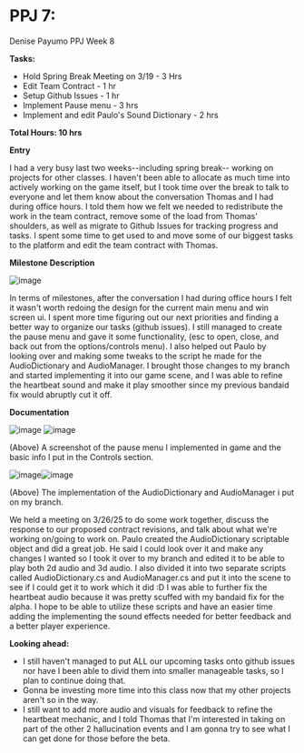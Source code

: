 # PPJ 7: 
Denise Payumo PPJ Week 8

**Tasks:**

- Hold Spring Break Meeting on 3/19 - 3 Hrs
- Edit Team Contract - 1 hr
- Setup Github Issues - 1 hr
- Implement Pause menu - 3 hrs
- Implement and edit Paulo's Sound Dictionary - 2 hrs

**Total Hours: 10 hrs**

**Entry** 

I had a very busy last two weeks--including spring break-- working on projects for other classes. I haven't been able to allocate as much time into actively working on the game itself, but I took time over the break to talk to everyone and let them know about the conversation Thomas and I had during office hours. I told them how we felt we needed to redistribute the work in the team contract, remove some of the load from Thomas' shoulders, as well as migrate to Github Issues for tracking progress and tasks. I spent some time to get used to and move some of our biggest tasks to the platform and edit the team contract with Thomas.


**Milestone Description**

![image](https://github.com/user-attachments/assets/d5105ba9-1a23-4f18-b3ba-d0294212ed34)


In terms of milestones, after the conversation I had during office hours I felt it wasn't worth redoing the design for the current main menu and win screen ui. I spent more time figuring out our next priorities and finding a better way to organize our tasks (github issues). I still managed to create the pause menu and gave it some functionality, (esc to open, close, and back out from the options/controls menu). I also helped out Paulo by looking over and making some tweaks to the script he made for the AudioDictionary and AudioManager. I brought those changes to my branch and started implementing it into our game scene, and I was able to refine the heartbeat sound and make it play smoother since my previous bandaid fix would abruptly cut it off.


**Documentation**


![image](https://github.com/user-attachments/assets/8a14a8e3-7d49-462a-b53c-679b1309b710)
![image](https://github.com/user-attachments/assets/b732aa18-159c-470e-8ed5-7a1015460cc5)


(Above) A screenshot of the pause menu I implemented in game and the basic info I put in the Controls section.

![image](https://github.com/user-attachments/assets/b10641dc-dd73-49f1-87a0-fd25dab4933c)![image](https://github.com/user-attachments/assets/fa7efcc7-cc03-4df0-b16d-b3d95a2de5eb)



(Above) The implementation of the AudioDictionary and AudioManager i put on my branch.

We held a meeting on 3/26/25 to do some work together, discuss the response to our proposed contract revisions, and talk about what we're working on/going to work on. Paulo created the AudioDictionary scriptable object and did a great job. He said I could look over it and make any changes I wanted so I took it over to my branch and edited it to be able to play both 2d audio and 3d audio. I also divided it into two separate scripts called AudioDictionary.cs and AudioManager.cs and put it into the scene to see if I could get it to work which it did :D I was able to further fix the heartbeat audio because it was pretty scuffed with my bandaid fix for the alpha. I hope to be able to utilize these scripts and have an easier time adding the implementing the sound effects needed for better feedback and a better player experience.


**Looking ahead:**
- I still haven't managed to put ALL our upcoming tasks onto github issues nor have I been able to divid them into smaller manageable tasks, so I plan to continue doing that.
- Gonna be investing more time into this class now that my other projects aren't so in the way.
- I still want to add more audio and visuals for feedback to refine the heartbeat mechanic, and I told Thomas that I'm interested in taking on part of the other 2 hallucination events and I am gonna try to see what I can get done for those before the beta.
